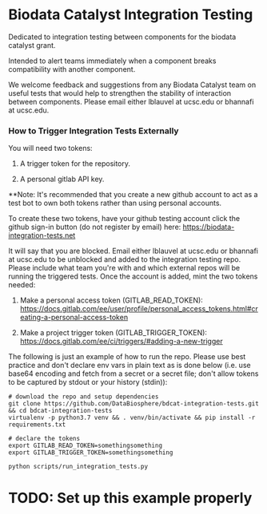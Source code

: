 # Biodata Catalyst Integration Testing

Dedicated to integration testing between components for the biodata catalyst grant.

Intended to alert teams immediately when a component breaks compatibility with another component.

We welcome feedback and suggestions from any Biodata Catalyst team on useful tests that would help to 
strengthen the stability of interaction between components.  Please email either lblauvel at ucsc.edu or 
bhannafi at ucsc.edu.

### How to Trigger Integration Tests Externally

You will need two tokens:

1. A trigger token for the repository.

1. A personal gitlab API key.

**Note: It's recommended that you create a new github account to act as a test bot to own both tokens rather than using 
personal accounts.

To create these two tokens, have your github testing account click the github sign-in button (do not register by 
email) here: https://biodata-integration-tests.net 

It will say that you are blocked.  Email either lblauvel at ucsc.edu or bhannafi at ucsc.edu to be unblocked 
and added to the integration testing repo.  Please include what team you're with and which external repos will be 
running the triggered tests.  Once the account is added, mint the two tokens needed:

1. Make a personal access token (GITLAB_READ_TOKEN): https://docs.gitlab.com/ee/user/profile/personal_access_tokens.html#creating-a-personal-access-token

1. Make a project trigger token (GITLAB_TRIGGER_TOKEN): https://docs.gitlab.com/ee/ci/triggers/#adding-a-new-trigger

The following is just an example of how to run the repo.  Please use best practice and don't declare env vars in plain 
text as is done below (i.e. use base64 encoding and fetch from a secret or a secret file; don't allow tokens to be 
captured by stdout or your history (stdin)):

```
# download the repo and setup dependencies
git clone https://github.com/DataBiosphere/bdcat-integration-tests.git && cd bdcat-integration-tests
virtualenv -p python3.7 venv && . venv/bin/activate && pip install -r requirements.txt

# declare the tokens
export GITLAB_READ_TOKEN=somethingsomething
export GITLAB_TRIGGER_TOKEN=somethingsomething

python scripts/run_integration_tests.py
```
# TODO: Set up this example properly
